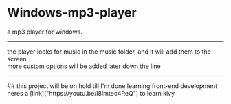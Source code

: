 # Windows-mp3-player
a mp3 player for windows.<br>
<hr>
the player looks for music in the music folder, and it will add them to the screen<br>
more custom options will be added later down the line<br>
<hr>
## this project will be on hold till I'm done learning front-end development
heres a [link]("https://youtu.be/l8Imtec4ReQ") to learn kivy 

